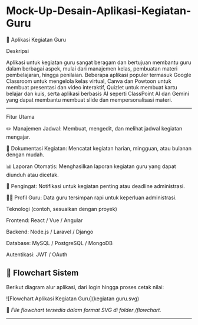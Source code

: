 # Mock-Up-Desain-Aplikasi-Kegiatan-Guru

📘 Aplikasi Kegiatan Guru

Deskripsi

Aplikasi untuk kegiatan guru sangat beragam dan bertujuan membantu guru dalam berbagai aspek, mulai dari manajemen kelas, pembuatan materi pembelajaran, hingga penilaian. Beberapa aplikasi populer termasuk Google Classroom untuk mengelola kelas virtual, Canva dan Powtoon untuk membuat presentasi dan video interaktif, Quizlet untuk membuat kartu belajar dan kuis, serta aplikasi berbasis AI seperti ClassPoint AI dan Gemini yang dapat membantu membuat slide dan mempersonalisasi materi. 

---
Fitur Utama

✏️ Manajemen Jadwal: Membuat, mengedit, dan melihat jadwal kegiatan mengajar.

📂 Dokumentasi Kegiatan: Mencatat kegiatan harian, mingguan, atau bulanan dengan mudah.

📊 Laporan Otomatis: Menghasilkan laporan kegiatan guru yang dapat diunduh atau dicetak.

🔔 Pengingat: Notifikasi untuk kegiatan penting atau deadline administrasi.

👩‍🏫 Profil Guru: Data guru tersimpan rapi untuk keperluan administrasi.

Teknologi (contoh, sesuaikan dengan proyek)

Frontend: React / Vue / Angular

Backend: Node.js / Laravel / Django

Database: MySQL / PostgreSQL / MongoDB

Autentikasi: JWT / OAuth

## 🧭 Flowchart Sistem

Berikut diagram alur aplikasi, dari login hingga proses cetak nilai:

![Flowchart Aplikasi Kegiatan Guru](kegiatan guru.svg)

📌 *File flowchart tersedia dalam format SVG di folder /flowchart.*

---
